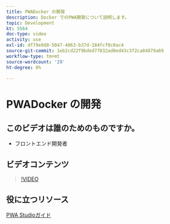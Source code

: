 ```yaml
---
title: PWADocker の開発
description: Docker でのPWA開発について説明します。
topic: Development
kt: 5564
doc-type: video
activity: use
exl-id: df79e9d8-5047-4063-b37d-184fcf0c0ac4
source-git-commit: 1eb2cd22f9bded77032ad0ed43c3f2ca84879a69
workflow-type: tm+mt
source-wordcount: '29'
ht-degree: 0%

---
```


# PWADocker の開発

## このビデオは誰のためのものですか。

- フロントエンド開発者

## ビデオコンテンツ

>[!VIDEO](https://video.tv.adobe.com/v/35784?quality=12&learn=on)

## 役に立つリソース

[PWA Studioガイド](https://magento.github.io/pwa-studio/)
